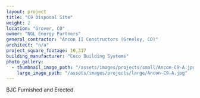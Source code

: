 ```yaml
---
layout: project
title: "C9 Disposal Site"
weight: 2
location: "Grover, CO"
owner: "NGL Energy Partners"
general_contractor: "Ancon II Constructors (Greeley, CO)"
architect: "n/a"
project_square_footage: 10,317
building_manufacturer: "Ceco Building Systems"
photo_gallery:
  - thumbnail_image_path: "/assets/images/projects/small/Ancon-C9-A.jpg"
    large_image_path: "/assets/images/projects/large/Ancon-C9-A.jpg"
---
```

BJC Furnished and Erected.